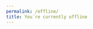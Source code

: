```yaml
---
permalink: /offline/
title: You´re currently offline
---
```

<p>
<span id="we-are-offline"></span>
<span id="something-is-cached"></span>
</p>

<script>
  
const CACHE_PREFIX = 'ulf-codes'; //!!!!this prefix needs to be the same as what is used in the service worker!!!!
const URLS_TO_IGNORE = [/\/offline\/$/, /\.xml\/$/]; //!!!! the offline ignore pattern needs to be in sync with what is used in the service worker !!!

const WE_ARE_OFFLINE_ID = 'we-are-offline';
const WE_ARE_OFFLINE = `We can´t connect to ${location.hostname} right now, and the page you want to see has not been saved for offline reading.`

const SOMETHING_IS_CACHED_ID = "something-is-cached";
const SOMETHING_IS_CACHED = 'However, these pages <i>have been</i> saved:'

async function evaluateCacheKeys(cacheName, cachedURLs) {
    if (cacheName.startsWith(CACHE_PREFIX)) {
         await caches.open(cacheName).then(async cache => {
             await cache.keys().then(requests => {                 

                requests.forEach(request => {
                    let url = new URL(request.url);
                    if (url.pathname.endsWith('/') && url.hostname == location.hostname) {
                        //i´m only interested in cached pages from my host   
                        //and the pages pathname must end with /                      
                        let ignore = false;
                        for (let pattern of URLS_TO_IGNORE) {
                            if (pattern.test(url.pathname)) {
                                ignore = true;
                                break;
                            }
                        }             
                        if (!ignore) {
                            cachedURLs.push(new URL(request.url));
                        }       
                    }
                });                
            });
        });
    } 
    return Promise.resolve(cachedURLs); 
}

async function evaluateCaches() {
    let cachedURLs = [];
    caches.keys().then(async cacheNames => {
        for(let name of cacheNames) {
            await evaluateCacheKeys(name, cachedURLs);
        }
        if (cachedURLs.length) {
            let weAreOffline = document.getElementById(WE_ARE_OFFLINE_ID);
            weAreOffline.innerHTML = WE_ARE_OFFLINE;
            let somethingCached = document.getElementById(SOMETHING_IS_CACHED_ID);
            somethingCached.innerHTML = SOMETHING_IS_CACHED;            
            let history = document.createElement('ul');
            history.classList = "reset";

            somethingCached.parentNode.insertBefore(history, somethingCached.nextSibling)                      
            for (let url of cachedURLs) {
                history.innerHTML += '<li><a href="' + url + '">' + url.pathname + '</a></li>';
            }
        }
    });
}

evaluateCaches();

</script>
